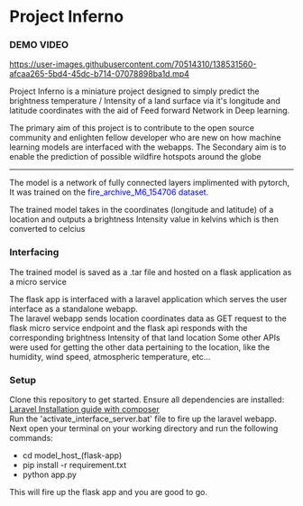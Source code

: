 <h1>Project Inferno</h1>

<h3>DEMO VIDEO</h3>

https://user-images.githubusercontent.com/70514310/138531560-afcaa265-5bd4-45dc-b714-07078898ba1d.mp4


<p>Project Inferno is a miniature project designed to simply predict the brightness temperature / Intensity of a land surface via it's longitude and latitude coordinates with the aid of Feed forward Network in Deep learning.</p>

<p>The primary aim of this project is to contribute to the open source community and enlighten fellow developer who are new on how machine learning models are interfaced with the webapps.
The </h3> Secondary aim </h3> is to enable the prediction of possible wildfire hotspots around the globe</p>
<hr>
<p> The model is a network of fully connected layers implimented with pytorch, It was trained on the <span style="color:blue;">fire_archive_M6_154706 dataset</span>.</p> 
<p>The trained model takes in the coordinates (longitude and latitude) of a location and outputs a brightness Intensity value in kelvins
 which is then converted to celcius</p>

<h3>Interfacing</h3>
<p>The trained model is saved as a .tar file and hosted on a flask application as a micro service</p>
<p>The flask app is interfaced with a laravel application which serves the user interface as a standalone webapp.<br>
The laravel webapp sends location coordinates data as GET request to the flask micro service endpoint and the flask api responds with
the corresponding brightness Intensity of that land location
Some other APIs were used for getting the other data pertaining to the location, like the humidity, wind speed, atmospheric temperature, etc...
</p>

<h3>Setup</h3>
<p>Clone this repository to get started.
Ensure all dependencies are installed:
<br>
<a href="https://laravel.com/docs/4.2#:~:text=Via%20Download,all%20of%20the%20framework's%20dependencies.">Laravel Installation guide with composer</a>
<br>
 Run the 'activate_interface_server.bat' file to fire up the laravel webapp. <br>
Next open your terminal on your working directory and run the following commands:
<ul>
<li>cd model_host_(flask-app)</li>
<li>pip install -r requirement.txt</li>
<li>python app.py</li>
</ul>
This will fire up the flask app and you are good to go.
</p>
